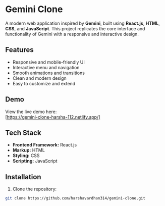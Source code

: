 # Gemini Clone

A modern web application inspired by **Gemini**, built using **React.js**, **HTML**, **CSS**, and **JavaScript**. This project replicates the core interface and functionality of Gemini with a responsive and interactive design.

## Features
- Responsive and mobile-friendly UI
- Interactive menu and navigation
- Smooth animations and transitions
- Clean and modern design
- Easy to customize and extend

## Demo
View the live demo here:  
[https://gemini-clone-harsha-112.netlify.app/]

## Tech Stack
- **Frontend Framework:** React.js  
- **Markup:** HTML  
- **Styling:** CSS  
- **Scripting:** JavaScript  

## Installation

1. Clone the repository:
```bash
git clone https://github.com/harshavardhan314/gemini-clone.git

